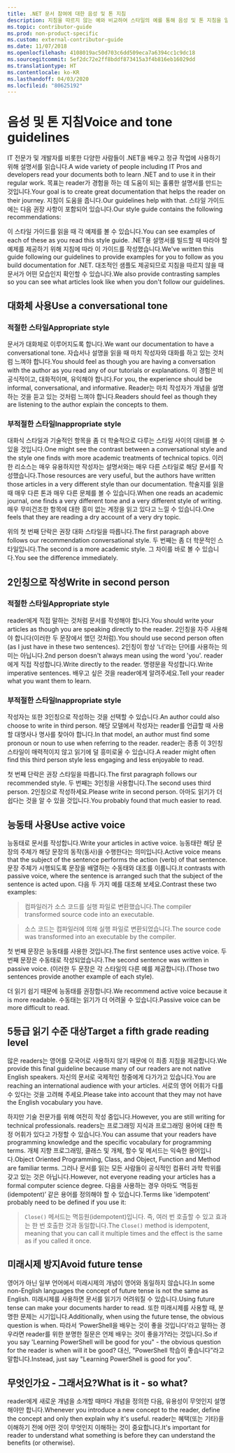 ```yaml
---
title: .NET 문서 참여에 대한 음성 및 톤 지침
description: 지침을 따르지 않는 예와 비교하여 스타일의 예를 통해 음성 및 톤 지침을 알아봅니다.
ms.topic: contributor-guide
ms.prod: non-product-specific
ms.custom: external-contributor-guide
ms.date: 11/07/2018
ms.openlocfilehash: 4108019ac50d703c6dd509eca7a6394cc1c9dc18
ms.sourcegitcommit: 5ef2dc72e2ff8bddf873415a3f4b816eb16029dd
ms.translationtype: HT
ms.contentlocale: ko-KR
ms.lasthandoff: 04/03/2020
ms.locfileid: "80625192"
---
```

# <a name="voice-and-tone-guidelines"></a><span data-ttu-id="7fdfd-103">음성 및 톤 지침</span><span class="sxs-lookup"><span data-stu-id="7fdfd-103">Voice and tone guidelines</span></span>

<span data-ttu-id="7fdfd-104">IT 전문가 및 개발자를 비롯한 다양한 사람들이 .NET을 배우고 정규 작업에 사용하기 위해 설명서를 읽습니다.</span><span class="sxs-lookup"><span data-stu-id="7fdfd-104">A wide variety of people including IT Pros and developers read your documents both to learn .NET and to use it in their regular work.</span></span> <span data-ttu-id="7fdfd-105">목표는 reader가 경험을 하는 데 도움이 되는 훌륭한 설명서를 만드는 것입니다.</span><span class="sxs-lookup"><span data-stu-id="7fdfd-105">Your goal is to create great documentation that helps the reader on their journey.</span></span> <span data-ttu-id="7fdfd-106">지침이 도움을 줍니다.</span><span class="sxs-lookup"><span data-stu-id="7fdfd-106">Our guidelines help with that.</span></span> <span data-ttu-id="7fdfd-107">스타일 가이드에는 다음 권장 사항이 포함되어 있습니다.</span><span class="sxs-lookup"><span data-stu-id="7fdfd-107">Our style guide contains the following recommendations:</span></span>

<span data-ttu-id="7fdfd-108">이 스타일 가이드를 읽을 때 각 예제를 볼 수 있습니다.</span><span class="sxs-lookup"><span data-stu-id="7fdfd-108">You can see examples of each of these as you read this style guide.</span></span> <span data-ttu-id="7fdfd-109">.NET용 설명서를 빌드할 때 따라야 할 예제를 제공하기 위해 지침에 따라 이 가이드를 작성했습니다.</span><span class="sxs-lookup"><span data-stu-id="7fdfd-109">We've written this guide following our guidelines to provide examples for you to follow as you build documentation for .NET.</span></span> <span data-ttu-id="7fdfd-110">대조적인 샘플도 제공되므로 지침을 따르지 않을 때 문서가 어떤 모습인지 확인할 수 있습니다.</span><span class="sxs-lookup"><span data-stu-id="7fdfd-110">We also provide contrasting samples so you can see what articles look like when you don't follow our guidelines.</span></span>

## <a name="use-a-conversational-tone"></a><span data-ttu-id="7fdfd-111">대화체 사용</span><span class="sxs-lookup"><span data-stu-id="7fdfd-111">Use a conversational tone</span></span>

### <a name="appropriate-style"></a><span data-ttu-id="7fdfd-112">적절한 스타일</span><span class="sxs-lookup"><span data-stu-id="7fdfd-112">Appropriate style</span></span>

<span data-ttu-id="7fdfd-113">문서가 대화체로 이루어지도록 합니다.</span><span class="sxs-lookup"><span data-stu-id="7fdfd-113">We want our documentation to have a conversational tone.</span></span> <span data-ttu-id="7fdfd-114">자습서나 설명을 읽을 때 마치 작성자와 대화를 하고 있는 것처럼 느껴야 합니다.</span><span class="sxs-lookup"><span data-stu-id="7fdfd-114">You should feel as though you are having a conversation with the author as you read any of our tutorials or explanations.</span></span> <span data-ttu-id="7fdfd-115">이 경험은 비공식적이고, 대화적이며, 유익해야 합니다.</span><span class="sxs-lookup"><span data-stu-id="7fdfd-115">For you, the experience should be informal, conversational, and informative.</span></span> <span data-ttu-id="7fdfd-116">Reader는 마치 작성자가 개념을 설명하는 것을 듣고 있는 것처럼 느껴야 합니다.</span><span class="sxs-lookup"><span data-stu-id="7fdfd-116">Readers should feel as though they are listening to the author explain the concepts to them.</span></span>

### <a name="inappropriate-style"></a><span data-ttu-id="7fdfd-117">부적절한 스타일</span><span class="sxs-lookup"><span data-stu-id="7fdfd-117">Inappropriate style</span></span>

<span data-ttu-id="7fdfd-118">대화식 스타일과 기술적인 항목을 좀 더 학술적으로 다루는 스타일 사이의 대비를 볼 수 있을 것입니다.</span><span class="sxs-lookup"><span data-stu-id="7fdfd-118">One might see the contrast between a conversational style and the style one finds with more academic treatments of technical topics.</span></span> <span data-ttu-id="7fdfd-119">이러한 리소스는 매우 유용하지만 작성자는 설명서와는 매우 다른 스타일로 해당 문서를 작성했습니다.</span><span class="sxs-lookup"><span data-stu-id="7fdfd-119">Those resources are very useful, but the authors have written those articles in a very different style than our documentation.</span></span> <span data-ttu-id="7fdfd-120">학술지를 읽을 때 매우 다른 톤과 매우 다른 문체를 볼 수 있습니다.</span><span class="sxs-lookup"><span data-stu-id="7fdfd-120">When one reads an academic journal, one finds a very different tone and a very different style of writing.</span></span> <span data-ttu-id="7fdfd-121">매우 무미건조한 항목에 대한 흥미 없는 계정을 읽고 있다고 느낄 수 있습니다.</span><span class="sxs-lookup"><span data-stu-id="7fdfd-121">One feels that they are reading a dry account of a very dry topic.</span></span>  

<span data-ttu-id="7fdfd-122">위의 첫 번째 단락은 권장 대화 스타일을 따릅니다.</span><span class="sxs-lookup"><span data-stu-id="7fdfd-122">The first paragraph above follows our recommendation conversational style.</span></span> <span data-ttu-id="7fdfd-123">두 번째는 좀 더 학문적인 스타일입니다.</span><span class="sxs-lookup"><span data-stu-id="7fdfd-123">The second is a more academic style.</span></span> <span data-ttu-id="7fdfd-124">그 차이를 바로 볼 수 있습니다.</span><span class="sxs-lookup"><span data-stu-id="7fdfd-124">You see the difference immediately.</span></span> 

## <a name="write-in-second-person"></a><span data-ttu-id="7fdfd-125">2인칭으로 작성</span><span class="sxs-lookup"><span data-stu-id="7fdfd-125">Write in second person</span></span>

### <a name="appropriate-style"></a><span data-ttu-id="7fdfd-126">적절한 스타일</span><span class="sxs-lookup"><span data-stu-id="7fdfd-126">Appropriate style</span></span>

<span data-ttu-id="7fdfd-127">reader에게 직접 말하는 것처럼 문서를 작성해야 합니다.</span><span class="sxs-lookup"><span data-stu-id="7fdfd-127">You should write your articles as though you are speaking directly to the reader.</span></span> <span data-ttu-id="7fdfd-128">2인칭을 자주 사용해야 합니다(이러한 두 문장에서 했던 것처럼).</span><span class="sxs-lookup"><span data-stu-id="7fdfd-128">You should use second person often (as I just have in these two sentences).</span></span> <span data-ttu-id="7fdfd-129">2인칭이 항상 ‘너’라는 단어를 사용하는 의미는 아닙니다.</span><span class="sxs-lookup"><span data-stu-id="7fdfd-129">2nd person doesn't always mean using the word 'you'.</span></span> <span data-ttu-id="7fdfd-130">reader에게 직접 작성합니다.</span><span class="sxs-lookup"><span data-stu-id="7fdfd-130">Write directly to the reader.</span></span> <span data-ttu-id="7fdfd-131">명령문을 작성합니다.</span><span class="sxs-lookup"><span data-stu-id="7fdfd-131">Write imperative sentences.</span></span> <span data-ttu-id="7fdfd-132">배우고 싶은 것을 reader에게 알려주세요.</span><span class="sxs-lookup"><span data-stu-id="7fdfd-132">Tell your reader what you want them to learn.</span></span>

### <a name="inappropriate-style"></a><span data-ttu-id="7fdfd-133">부적절한 스타일</span><span class="sxs-lookup"><span data-stu-id="7fdfd-133">Inappropriate style</span></span>

<span data-ttu-id="7fdfd-134">작성자는 또한 3인칭으로 작성하는 것을 선택할 수 있습니다.</span><span class="sxs-lookup"><span data-stu-id="7fdfd-134">An author could also choose to write in third person.</span></span> <span data-ttu-id="7fdfd-135">해당 모델에서 작성자는 reader를 언급할 때 사용할 대명사나 명사를 찾아야 합니다.</span><span class="sxs-lookup"><span data-stu-id="7fdfd-135">In that model, an author must find some pronoun or noun to use when referring to the reader.</span></span> <span data-ttu-id="7fdfd-136">reader는 종종 이 3인칭 스타일이 매력적이지 않고 읽기에 덜 흥미로울 수 있습니다.</span><span class="sxs-lookup"><span data-stu-id="7fdfd-136">A reader might often find this third person style less engaging and less enjoyable to read.</span></span>

<span data-ttu-id="7fdfd-137">첫 번째 단락은 권장 스타일을 따릅니다.</span><span class="sxs-lookup"><span data-stu-id="7fdfd-137">The first paragraph follows our recommended style.</span></span> <span data-ttu-id="7fdfd-138">두 번째는 3인칭을 사용합니다.</span><span class="sxs-lookup"><span data-stu-id="7fdfd-138">The second uses third person.</span></span> <span data-ttu-id="7fdfd-139">2인칭으로 작성하세요.</span><span class="sxs-lookup"><span data-stu-id="7fdfd-139">Please write in second person.</span></span> <span data-ttu-id="7fdfd-140">아마도 읽기가 더 쉽다는 것을 알 수 있을 것입니다.</span><span class="sxs-lookup"><span data-stu-id="7fdfd-140">You probably found that much easier to read.</span></span>

## <a name="use-active-voice"></a><span data-ttu-id="7fdfd-141">능동태 사용</span><span class="sxs-lookup"><span data-stu-id="7fdfd-141">Use active voice</span></span>

<span data-ttu-id="7fdfd-142">능동태로 문서를 작성합니다.</span><span class="sxs-lookup"><span data-stu-id="7fdfd-142">Write your articles in active voice.</span></span> <span data-ttu-id="7fdfd-143">능동태란 해당 문장의 주체가 해당 문장의 동작(동사)을 수행한다는 의미입니다.</span><span class="sxs-lookup"><span data-stu-id="7fdfd-143">Active voice means that the subject of the sentence performs the action (verb) of that sentence.</span></span> <span data-ttu-id="7fdfd-144">문장 주체가 시행되도록 문장을 배열하는 수동태와 대조를 이룹니다.</span><span class="sxs-lookup"><span data-stu-id="7fdfd-144">It contrasts with passive voice, where the sentence is arranged such that the subject of the sentence is acted upon.</span></span> <span data-ttu-id="7fdfd-145">다음 두 가지 예를 대조해 보세요.</span><span class="sxs-lookup"><span data-stu-id="7fdfd-145">Contrast these two examples:</span></span>

><span data-ttu-id="7fdfd-146">컴파일러가 소스 코드를 실행 파일로 변환했습니다.</span><span class="sxs-lookup"><span data-stu-id="7fdfd-146">The compiler transformed source code into an executable.</span></span>

><span data-ttu-id="7fdfd-147">소스 코드는 컴파일러에 의해 실행 파일로 변환되었습니다.</span><span class="sxs-lookup"><span data-stu-id="7fdfd-147">The source code was transformed into an executable by the compiler.</span></span>

<span data-ttu-id="7fdfd-148">첫 번째 문장은 능동태를 사용한 것입니다.</span><span class="sxs-lookup"><span data-stu-id="7fdfd-148">The first sentence uses active voice.</span></span> <span data-ttu-id="7fdfd-149">두 번째 문장은 수동태로 작성되었습니다.</span><span class="sxs-lookup"><span data-stu-id="7fdfd-149">The second sentence was written in passive voice.</span></span> <span data-ttu-id="7fdfd-150">(이러한 두 문장은 각 스타일의 다른 예를 제공합니다).</span><span class="sxs-lookup"><span data-stu-id="7fdfd-150">(Those two sentences provide another example of each style).</span></span>

<span data-ttu-id="7fdfd-151">더 읽기 쉽기 때문에 능동태를 권장합니다.</span><span class="sxs-lookup"><span data-stu-id="7fdfd-151">We recommend active voice because it is more readable.</span></span> <span data-ttu-id="7fdfd-152">수동태는 읽기가 더 어려울 수 있습니다.</span><span class="sxs-lookup"><span data-stu-id="7fdfd-152">Passive voice can be more difficult to read.</span></span>

## <a name="target-a-fifth-grade-reading-level"></a><span data-ttu-id="7fdfd-153">5등급 읽기 수준 대상</span><span class="sxs-lookup"><span data-stu-id="7fdfd-153">Target a fifth grade reading level</span></span>

<span data-ttu-id="7fdfd-154">많은 readers는 영어를 모국어로 사용하지 않기 때문에 이 최종 지침을 제공합니다.</span><span class="sxs-lookup"><span data-stu-id="7fdfd-154">We provide this final guideline because many of our readers are not native English speakers.</span></span> <span data-ttu-id="7fdfd-155">자신의 문서로 국제적인 청중에게 다가가고 있습니다.</span><span class="sxs-lookup"><span data-stu-id="7fdfd-155">You are reaching an international audience with your articles.</span></span> <span data-ttu-id="7fdfd-156">서로의 영어 어휘가 다를 수 있다는 것을 고려해 주세요.</span><span class="sxs-lookup"><span data-stu-id="7fdfd-156">Please take into account that they may not have the English vocabulary you have.</span></span>

<span data-ttu-id="7fdfd-157">하지만 기술 전문가를 위해 여전히 작성 중입니다.</span><span class="sxs-lookup"><span data-stu-id="7fdfd-157">However, you are still writing for technical professionals.</span></span> <span data-ttu-id="7fdfd-158">readers는 프로그래밍 지식과 프로그래밍 용어에 대한 특정 어휘가 있다고 가정할 수 있습니다.</span><span class="sxs-lookup"><span data-stu-id="7fdfd-158">You can assume that your readers have programming knowledge and the specific vocabulary for programming terms.</span></span> <span data-ttu-id="7fdfd-159">개체 지향 프로그래밍, 클래스 및 개체, 함수 및 메서드는 익숙한 용어입니다.</span><span class="sxs-lookup"><span data-stu-id="7fdfd-159">Object Oriented Programming, Class, and Object, Function and Method are familiar terms.</span></span> <span data-ttu-id="7fdfd-160">그러나 문서를 읽는 모든 사람들이 공식적인 컴퓨터 과학 학위를 갖고 있는 것은 아닙니다.</span><span class="sxs-lookup"><span data-stu-id="7fdfd-160">However, not everyone reading your articles has a formal computer science degree.</span></span> <span data-ttu-id="7fdfd-161">다음을 사용하는 경우 아마도 ‘멱등원(idempotent)’ 같은 용어를 정의해야 할 수 있습니다.</span><span class="sxs-lookup"><span data-stu-id="7fdfd-161">Terms like 'idempotent' probably need to be defined if you use it:</span></span>

><span data-ttu-id="7fdfd-162">`Close()` 메서드는 멱등원(idempotent)입니다. 즉, 여러 번 호출할 수 있고 효과는 한 번 호출한 것과 동일합니다.</span><span class="sxs-lookup"><span data-stu-id="7fdfd-162">The `Close()` method is idempotent, meaning that you can call it multiple times and the effect is the same as if you called it once.</span></span>

## <a name="avoid-future-tense"></a><span data-ttu-id="7fdfd-163">미래시제 방지</span><span class="sxs-lookup"><span data-stu-id="7fdfd-163">Avoid future tense</span></span>

<span data-ttu-id="7fdfd-164">영어가 아닌 일부 언어에서 미래시제의 개념이 영어와 동일하지 않습니다.</span><span class="sxs-lookup"><span data-stu-id="7fdfd-164">In some non-English languages the concept of future tense is not the same as English.</span></span> <span data-ttu-id="7fdfd-165">미래시제를 사용하면 문서를 읽기가 어려워질 수 있습니다.</span><span class="sxs-lookup"><span data-stu-id="7fdfd-165">Using future tense can make your documents harder to read.</span></span> <span data-ttu-id="7fdfd-166">또한 미래시제를 사용할 때, 분명한 문제는 시기입니다.</span><span class="sxs-lookup"><span data-stu-id="7fdfd-166">Additionally, when using the future tense, the obvious question is when.</span></span> <span data-ttu-id="7fdfd-167">따라서 ‘PowerShell을 배우는 것이 좋을 것입니다’라고 말하는 경우라면 reader를 위한 분명한 질문은 언제 배우는 것이 좋을가?라는 것입니다.</span><span class="sxs-lookup"><span data-stu-id="7fdfd-167">So if you say 'Learning PowerShell will be good for you" - the obvious question for the reader is when will it be good?</span></span> <span data-ttu-id="7fdfd-168">대신, “PowerShell 학습이 좋습니다”라고 말합니다.</span><span class="sxs-lookup"><span data-stu-id="7fdfd-168">Instead, just say "Learning PowerShell is good for you".</span></span>

## <a name="what-is-it---so-what"></a><span data-ttu-id="7fdfd-169">무엇인가요 - 그래서요?</span><span class="sxs-lookup"><span data-stu-id="7fdfd-169">What is it - so what?</span></span>

<span data-ttu-id="7fdfd-170">reader에게 새로운 개념을 소개할 때마다 개념을 정의한 다음, 유용성이 무엇인지 설명해야만 합니다.</span><span class="sxs-lookup"><span data-stu-id="7fdfd-170">Whenever you introduce a new concept to the reader, define the concept and only then explain why it's useful.</span></span> <span data-ttu-id="7fdfd-171">reader는 혜택(또는 기타)을 이해하기 전에 어떤 것이 무엇인지 이해하는 것이 중요합니다.</span><span class="sxs-lookup"><span data-stu-id="7fdfd-171">It's important for reader to understand what something is before they can understand the benefits (or otherwise).</span></span>

